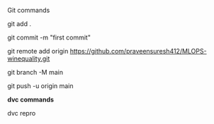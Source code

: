 

Git commands

git add .

git commit -m "first commit"


git remote add origin https://github.com/praveensuresh412/MLOPS-winequality.git


git branch -M main


git push -u origin main


**dvc commands**

dvc repro




